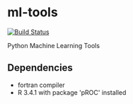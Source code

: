 ml-tools
======

[![Build Status](https://travis-ci.org/vidalalcala/ml-tools.svg?branch=master)](https://travis-ci.org/vidalalcala/ml-tools)

Python Machine Learning Tools

Dependencies
------------

- fortran compiler
- R 3.4.1 with package 'pROC' installed

